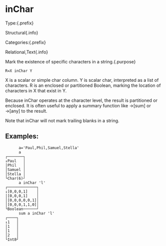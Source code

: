 # inChar

Type:{.prefix}

Structural{.info}

Categories:{.prefix}

Relational,Text{.info}

Mark the existence of specific characters in a string.{.purpose}

~~~
R=X inChar Y
~~~

X is a scalar or simple char column. Y is scalar char, interpreted as a list of characters. R is an
enclosed or partitioned Boolean, marking the location of characters in X that exist in Y.

Because inChar operates at the character level, the result is partitioned or enclosed. It is often
useful to apply a summary function like →[sum] or →[any] to the result.

Note that inChar will not mark trailing blanks in a string.

## Examples:

~~~
      a='Paul,Phil,Samuel,Stella'
      a
┌───────┐
↓Paul   │
│Phil   │
│Samuel │
│Stella │
└Char(6)┘
      a inChar 'l'
┌─────────────┐
↓[0,0,0,1]    │
│[0,0,0,1]    │
│[0,0,0,0,0,1]│
│[0,0,0,1,1,0]│
└Boolean──────┘
      sum a inChar 'l'
┌────┐
↓1   │
│1   │
│1   │
│2   │
└Int8┘
~~~

